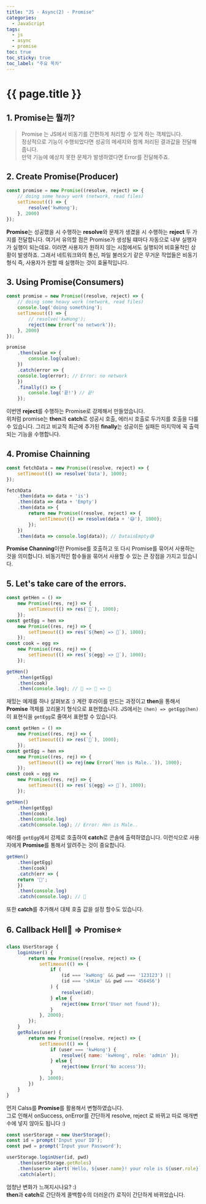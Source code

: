 ```yaml
---
title: "JS - Async(2) - Promise"
categories: 
  - JavaScript
tags:
  - js
  - async
  - promise
toc: true
toc_sticky: true
toc_label: "주요 목차"
---
```


# {{ page.title }}

## 1. Promise는 뭘끼?
> Promise 는 JS에서 비동기를 간편하게 처리할 수 있게 하는 객체입니다.  
정상적으로 기능이 수행되었다면 성공의 메세지와 함께 처리된 결과값을 전달해줍니다.  
만약 기능에 예상치 못한 문제가 발생하였다면 Error를 전달해주죠.

## 2. Create Promise(Producer)
```js
const promise = new Promise((resolve, reject) => {
    // doing some heavy work (network, read files)
    setTimeout(() => {
        resolve('kwHong');
    }, 2000)
});
```
**Promise**는 성공했을 시 수행하는 **resolve**와 문제가 생겼을 시 수행하는 **reject** 두 가지를 전달합니다. 여기서 유의할 점은 Promise가 생성될 떄마다 자동으로 내부 실행자가 실행이 되는데요. 이러면 사용자가 원하지 않는 시점에서도 실행되어 비효율적인 상황이 발생하죠. 그래서 네트워크와의 통신, 파일 불러오기 같은 무거운 작업들은 비동기 형식 즉, 사용자가 원할 때 실행하는 것이 효율적입니다.

## 3. Using Promise(Consumers)
```js
const promise = new Promise((resolve, reject) => {
    // doing some heavy work (network, read files)
    console.log('doing something');
    setTimeout(() => {
        // resolve('kwHong');
        reject(new Error('no network'));
    }, 2000)
});

promise
    .then(value => {
        console.log(value);
    })
    .catch(error => {
    console.log(error); // Error: no network
    })
    .finally(() => {
        console.log('끝!') // 끝!
    });
```
이번엔 **reject**를 수행하는 Promise로 강제해서 만들었습니다.  
위처럼 promise는 **then**과 **catch**로 성공시 호출, 에러시 호출로 두가지를 호출을 다룰 수 있습니다. 그리고 비교적 최근에 추가된 **finally**는 성공이든 실패든 마지막에 꼭 출력되는 기능을 수행합니다.

## 4. Promise Chainning 
```js
const fetchData = new Promise((resolve, reject) => {
    setTimeout(() => resolve('Data'), 1000);
});

fetchData
    .then(data => data + 'is')
    .then(data => data + 'Empty')
    .then(data => {
        return new Promise((resolve, reject) => {
            setTimeout(() => resolve(data + '😅'), 1000);
        });
    })
    .then(data => console.log(data)); // DataisEmpty😅
```
**Promise Channing**이란 Promise를 호출하고 또 다시 Promise를 묶어서 사용하는 것을 의미합니다. 비동기적인 함수들을 묶어서 사용할 수 있는 큰 장점을 가지고 있습니다.

## 5. Let's take care of the errors.
```js
const getHen = () =>
    new Promise((res, rej) => {
        setTimeout(() => res(`🐔`), 1000);
    });
const getEgg = hen =>
    new Promise((res, rej) => {
        setTimeout(() => res(`${hen} => 🥚`), 1000);
    });
const cook = egg =>
    new Promise((res, rej) => {
        setTimeout(() => res(`${egg} => 🍳`), 1000);
    });

getHen()
    .then(getEgg)
    .then(cook) 
    .then(console.log); // 🐔 => 🥚 => 🍳
```
재밌는 예제를 하나 살펴보죠 :)
계란 후라이를 만드는 과정이고 **then**을 통해서 **Promise** 객체를 꼬리물기 형식으로 표현했습니다. JS에서는 `(hen) => getEgg(hen)` 이 표현식을 `getEgg`로 줄여서 표현할 수 있습니다. 
```js
const getHen = () =>
    new Promise((res, rej) => {
        setTimeout(() => res(`🐔`), 1000);
    });
const getEgg = hen =>
    new Promise((res, rej) => {
        setTimeout(() => rej(new Error(`Hen is Male..`)), 1000);
    });
const cook = egg =>
    new Promise((res, rej) => {
        setTimeout(() => res(`${egg} => 🍳`), 1000);
    });

getHen()
    .then(getEgg)
    .then(cook)
    .then(console.log)
    .catch(console.log); // Error: Hen is Male..
```
에러를 `getEgg`에서 강제로 호출하여 **catch**로 콘솔에 출력하였습니다.
이런식으로 사용자에게 **Promise**를 통해서 알려주는 것이 중요합니다.

```js
getHen()
    .then(getEgg)
    .then(cook)
    .catch(err => {
    return '🍞';
    })
    .then(console.log)
    .catch(console.log); // 🍞
```
또한 **catch**를 추가해서 대체 호출 값을 설정 할수도 있습니다.

## 6. Callback Hell💩 => Promise⭐️
```js
class UserStorage {
    loginUser() {
        return new Promise((resolve, reject) => {
            setTimeout(() => {
                if (
                    (id === 'kwHong' && pwd === '123123') ||
                    (id === 'shKim' && pwd === '456456')
                ) {
                    resolve(id);
                } else {
                    reject(new Error('User not found'));
                }
            }, 2000);
        });
    }
    getRoles(user) {
        return new Promise((resolve, reject) => {
            setTimeout(() => {
                if (user === 'kwHong') {
                    resolve({ name: 'kwHong', role: 'admin' });
                } else {
                    reject(new Error('No access'));
                }
            }, 1000);
        })
    }
}
```
먼저 Calss를 **Promise**를 활용해서 변형하였습니다.  
그로 인해서 onSuccess, onError를 간단하게 resolve, reject 로 바뀌고 따로 매개변수에 넣지 않아도 됩니다 :)

```js
const userStorage = new UserStorage();
const id = prompt('Input your ID');
const pwd = prompt('Input your Password');

userStorage.loginUser(id, pwd)
    .then(userStorage.getRoles)
    .then(user=> alert(`Hello, ${user.name}! your role is ${user.role}`))
    .catch(alert);
```
엄청난 변화가 느껴지시나요? :)  
**then**과 **catch**로 간단하게 콜백함수의 더러운(?) 로직이 간단하게 바뀌었습니다.  
